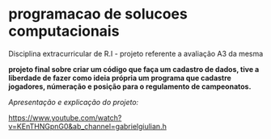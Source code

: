 # programacao de solucoes computacionais
 Disciplina extracurricular de R.I - projeto referente a avaliação A3 da mesma

 **projeto final sobre criar um código que faça um cadastro de dados, tive a liberdade de fazer como ideia própria um programa que cadastre jogadores, númeração e posição para o regulamento de campeonatos.**


 *Apresentação e explicação do projeto:*

 https://www.youtube.com/watch?v=KEnTHNGpnG0&ab_channel=gabrielgiulian.h
